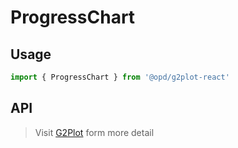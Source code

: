 # ProgressChart

## Usage

```ts
import { ProgressChart } from '@opd/g2plot-react'
```

## API

<API id="ProgressChart"></API>

> Visit [G2Plot](https://g2plot.antv.antgroup.com/api/plot-api) form more detail
